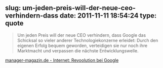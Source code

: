 slug: um-jeden-preis-will-der-neue-ceo-verhindern-dass
date: 2011-11-11 18:54:24
type: quote
---

> Um jeden Preis will der neue CEO verhindern, dass Google das Schicksal so vieler anderer Technologiekonzerne erleidet: Durch den eigenen Erfolg bequem geworden, verteidigen sie nur noch ihre Marktmacht und verpassen die nächste Entwicklungswelle.

[manager-magazin.de - Internet: Revoolution bei Google](http://www.manager-magazin.de/magazin/artikel/0,2828,druck-795182,00.html)
